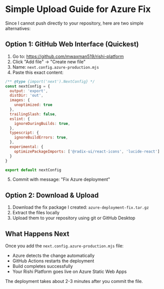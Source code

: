 # Simple Upload Guide for Azure Fix

Since I cannot push directly to your repository, here are two simple alternatives:

## Option 1: GitHub Web Interface (Quickest)

1. Go to: https://github.com/mwaxman519/rishi-platform
2. Click "Add file" → "Create new file"
3. Name: `next.config.azure-production.mjs`
4. Paste this exact content:

```javascript
/** @type {import('next').NextConfig} */
const nextConfig = {
  output: 'export',
  distDir: 'out',
  images: {
    unoptimized: true
  },
  trailingSlash: false,
  eslint: {
    ignoreDuringBuilds: true,
  },
  typescript: {
    ignoreBuildErrors: true,
  },
  experimental: {
    optimizePackageImports: ['@radix-ui/react-icons', 'lucide-react']
  }
}

export default nextConfig
```

5. Commit with message: "Fix Azure deployment"

## Option 2: Download & Upload

1. Download the fix package I created: `azure-deployment-fix.tar.gz`
2. Extract the files locally
3. Upload them to your repository using git or GitHub Desktop

## What Happens Next

Once you add the `next.config.azure-production.mjs` file:
- Azure detects the change automatically
- GitHub Actions restarts the deployment
- Build completes successfully
- Your Rishi Platform goes live on Azure Static Web Apps

The deployment takes about 2-3 minutes after you commit the file.